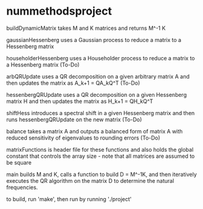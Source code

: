 # nummethodsproject
buildDynamicMatrix takes M and K matrices and returns M^-1 K

gaussianHessenberg uses a Gaussian process to reduce a matrix to a Hessenberg matrix

householderHessenberg uses a Householder process to reduce a matrix to a Hessenberg matrix (To-Do)

arbQRUpdate uses a QR decomposition on a given arbitrary matrix A and then updates the matrix as A_k+1 = QA_kQ^T (To-Do)

hessenbergQRUpdate uses a QR decomposition on a given Hessenberg matrix H and then updates the matrix as H_k+1 = QH_kQ^T

shiftHess introduces a spectral shift in a given Hessenberg matrix and then runs hessenbergQRUpdate on the new matrix (To-Do)

balance takes a matrix A and outputs a balanced form of matrix A with reduced sensitivity of eigenvalues to rounding errors (To-Do)

matrixFunctions is header file for these functions and also holds the global constant that controls the array size - note that all matrices are assumed to be square

main builds M and K, calls a function to build D = M^-1K, and then iteratively executes the QR algorithm on the matrix D to determine the natural frequencies.

to build, run 'make', then run by running './project'
